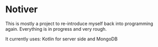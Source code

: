 # Notiver

This is mostly a project to re-introduce myself back into programming again. Everything is in progress and very rough.

It currently uses: Kotlin for server side and MongoDB 
